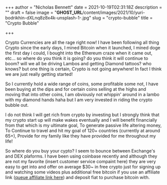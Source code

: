 +++
author = "Nicholas Bennett"
date = 2021-10-19T02:31:18Z
description = ""
draft = false
image = "__GHOST_URL__/content/images/2021/10/yuri-bodrikhin-dXLnq8z8x4k-unsplash-1-.jpg"
slug = "crypto-bubble"
title = "Crypto Bubble"

+++


Crypto Currencies are all the rage right now! I have been following all thing Crypto since the early days, I mined Bitcoin when it launched, I mined doge the first day i could, I bought into the Ethereum craze when it came out, etc... so where do you think it is going? do you think it will continue to boom? will we all be driving Lambos and getting Diamond tattoos? who knows? but one thing is certain, Crypto is not going anywhere! In fact I think we are just really getting started!

So I currently hold a wide range of coins, some profitable some not, I have been buying at the dips and for certain coins selling at the highs and moving that into other coins, I am obviously not whippin' around in a lambo with my diamond hands haha but I am very invested in riding the crypto bubble out.

I do not think I will get rich from crypto by investing but I strongly think that my crypto start up will make wakes eventually and I will benefit financially from that which is my ultimate goal, To generate passive life altering money, To Continue to travel and hit my goal of 120+ countries (currently at around 65+), Provide for my family like they have provided for me throughout my life!



So where do you buy your cypto? I seem to bounce between Exchange's and DEX plaforms. I have been using coinbase recently and although they are not my favorite (insert customer service compaint here) they are very easy to get into and offer on average $30~ in free crypto just for signing up and watching some videos plus additional free bitcoin if you use an affiliate link ([queue affiliate link here](https://coinbase.com/join/bennet_bfw?src=ios-link)) and deposit fiat to purchase bitcoin with.
